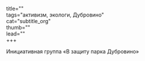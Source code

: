 title=""  
tags="активизм, экологи, Дубровино"  
cat="subtitle_org"  
thumb=""  
lead=""  
+++

Инициативная группа «В защиту парка Дубровино»
